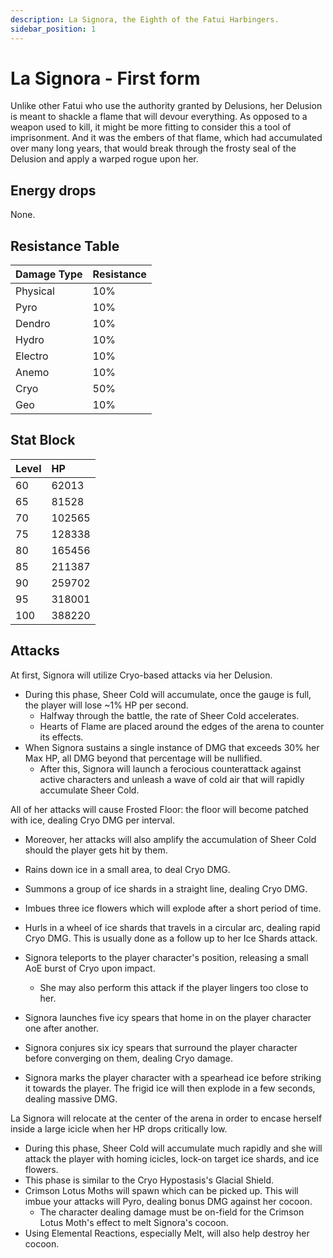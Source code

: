 ```yaml
---
description: La Signora, the Eighth of the Fatui Harbingers.
sidebar_position: 1
---
```


# La Signora - First form

Unlike other Fatui who use the authority granted by Delusions, her Delusion is meant to shackle a flame that will devour everything. As opposed to a weapon used to kill, it might be more fitting to consider this a tool of imprisonment.
And it was the embers of that flame, which had accumulated over many long years, that would break through the frosty seal of the Delusion and apply a warped rogue upon her.

## Energy drops

None.

## Resistance Table

| Damage Type | Resistance |
| :---------- | :--------- |
| Physical    | 10%        |
| Pyro        | 10%        |
| Dendro      | 10%        |
| Hydro       | 10%        |
| Electro     | 10%        |
| Anemo       | 10%        |
| Cryo        | 50%        |
| Geo         | 10%        |

## Stat Block

| Level | HP     |
| :---- | :----- |
| 60    | 62013  |
| 65    | 81528  |
| 70    | 102565 |
| 75    | 128338 |
| 80    | 165456 |
| 85    | 211387 |
| 90    | 259702 |
| 95    | 318001 |
| 100   | 388220 |

## Attacks

At first, Signora will utilize Cryo-based attacks via her Delusion.

* During this phase, Sheer Cold will accumulate, once the gauge is full, the player will lose ~1% HP per second.
  * Halfway through the battle, the rate of Sheer Cold accelerates.
  * Hearts of Flame are placed around the edges of the arena to counter its effects.
* When Signora sustains a single instance of DMG that exceeds 30% her Max HP, all DMG beyond that percentage will be nullified.
  * After this, Signora will launch a ferocious counterattack against active characters and unleash a wave of cold air that will rapidly accumulate Sheer Cold.

All of her attacks will cause Frosted Floor: the floor will become patched with ice, dealing Cryo DMG per interval.

* Moreover, her attacks will also amplify the accumulation of Sheer Cold should the player gets hit by them.

* Rains down ice in a small area, to deal Cryo DMG.
* Summons a group of ice shards in a straight line, dealing Cryo DMG.
* Imbues three ice flowers which will explode after a short period of time.
* Hurls in a wheel of ice shards that travels in a circular arc, dealing rapid Cryo DMG. This is usually done as a follow up to her Ice Shards attack.
* Signora teleports to the player character's position, releasing a small AoE burst of Cryo upon impact.
  * She may also perform this attack if the player lingers too close to her.
* Signora launches five icy spears that home in on the player character one after another.
* Signora conjures six icy spears that surround the player character before converging on them, dealing Cryo damage.
* Signora marks the player character with a spearhead ice before striking it towards the player. The frigid ice will then explode in a few seconds, dealing massive DMG.

La Signora will relocate at the center of the arena in order to encase herself inside a large icicle when her HP drops critically low.

* During this phase, Sheer Cold will accumulate much rapidly and she will attack the player with homing icicles, lock-on target ice shards, and ice flowers.
* This phase is similar to the Cryo Hypostasis's Glacial Shield.
* Crimson Lotus Moths will spawn which can be picked up. This will imbue your attacks will Pyro, dealing bonus DMG against her cocoon.
  * The character dealing damage must be on-field for the Crimson Lotus Moth's effect to melt Signora's cocoon.
* Using Elemental Reactions, especially Melt, will also help destroy her cocoon.
